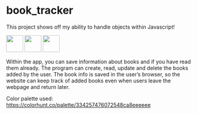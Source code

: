 # book_tracker

This project shows off my ability to handle objects within Javascript!

<p align="left">
<img src="https://cdn.jsdelivr.net/gh/devicons/devicon/icons/javascript/javascript-original.svg" height="45" width="45" />
<img src="https://cdn.jsdelivr.net/gh/devicons/devicon/icons/css3/css3-original.svg" height="45" width="45" />
<img src="https://cdn.jsdelivr.net/gh/devicons/devicon/icons/html5/html5-original.svg" height="45" width="45" />
</p>

Within the app, you can save information about books and if you have read them already. 
The program can create, read, update and delete the books added by the user. 
The book info is saved in the user’s browser, so the website can keep track of added books even when users leave the webpage and return later.

Color palette used: https://colorhunt.co/palette/334257476072548ca8eeeeee
